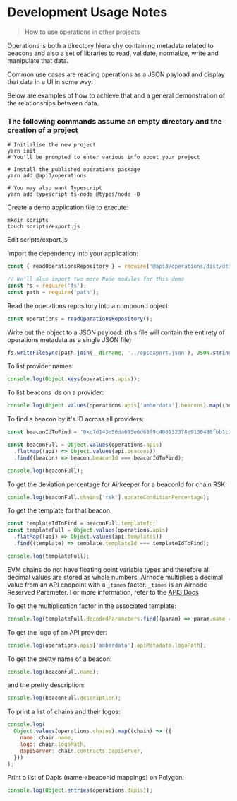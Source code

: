 # Development Usage Notes

> How to use operations in other projects

Operations is both a directory hierarchy containing metadata related to beacons and also a set of libraries to read,
validate, normalize, write and manipulate that data.

Common use cases are reading operations as a JSON payload and display that data in a UI in some way.

Below are examples of how to achieve that and a general demonstration of the relationships between data.

### The following commands assume an empty directory and the creation of a project

```shell
# Initialise the new project
yarn init
# You'll be prompted to enter various info about your project

# Install the published operations package
yarn add @api3/operations

# You may also want Typescript
yarn add typescript ts-node @types/node -D
```

Create a demo application file to execute:

```shell
mkdir scripts
touch scripts/export.js
```

Edit scripts/export.js

Import the dependency into your application:

```javascript
const { readOperationsRepository } = require('@api3/operations/dist/utils/read-operations');

// We'll also import two more Node modules for this demo
const fs = require('fs');
const path = require('path');
```

Read the operations repository into a compound object:

```javascript
const operations = readOperationsRepository();
```

Write out the object to a JSON payload: (this file will contain the entirety of operations metadata as a single JSON
file)

```javascript
fs.writeFileSync(path.join(__dirname, '../opsexport.json'), JSON.stringify(operations, null, 2));
```

To list provider names:

```javascript
console.log(Object.keys(operations.apis));
```

To list beacons ids on a provider:

```javascript
console.log(Object.values(operations.apis['amberdata'].beacons).map((beacon) => beacon.beaconId));
```

To find a beacon by it's ID across all providers:

```javascript
const beaconIdToFind = '0xc7d143e56da695e6d63f9c408932378e9130486fbb1c2bb8a8a9f74c9bbdf2d2';

const beaconFull = Object.values(operations.apis)
  .flatMap((api) => Object.values(api.beacons))
  .find((beacon) => beacon.beaconId === beaconIdToFind);

console.log(beaconFull);
```

To get the deviation percentage for Airkeeper for a beaconId for chain RSK:

```javascript
console.log(beaconFull.chains['rsk'].updateConditionPercentage);
```

To get the template for that beacon:

```javascript
const templateIdToFind = beaconFull.templateId;
const templateFull = Object.values(operations.apis)
  .flatMap((api) => Object.values(api.templates))
  .find((template) => template.templateId === templateIdToFind);

console.log(templateFull);
```

<!-- markdown-link-check-disable -->

EVM chains do not have floating point variable types and therefore all decimal values are stored as whole numbers.
Airnode multiplies a decimal value from an API endpoint with a `_times` factor. `_times` is an Airnode Reserved
Parameter. For more information, refer to the [API3 Docs](https://docs.api3.org/ois/latest/reserved-parameters.html)

<!-- markdown-link-check-enable -->

To get the multiplication factor in the associated template:

```javascript
console.log(templateFull.decodedParameters.find((param) => param.name === '_times').value);
```

To get the logo of an API provider:

```javascript
console.log(operations.apis['amberdata'].apiMetadata.logoPath);
```

To get the pretty name of a beacon:

```javascript
console.log(beaconFull.name);
```

and the pretty description:

```javascript
console.log(beaconFull.description);
```

To print a list of chains and their logos:

```javascript
console.log(
  Object.values(operations.chains).map((chain) => ({
    name: chain.name,
    logo: chain.logoPath,
    dapiServer: chain.contracts.DapiServer,
  }))
);
```

Print a list of Dapis (name->beaconId mappings) on Polygon:

```javascript
console.log(Object.entries(operations.dapis));
```

